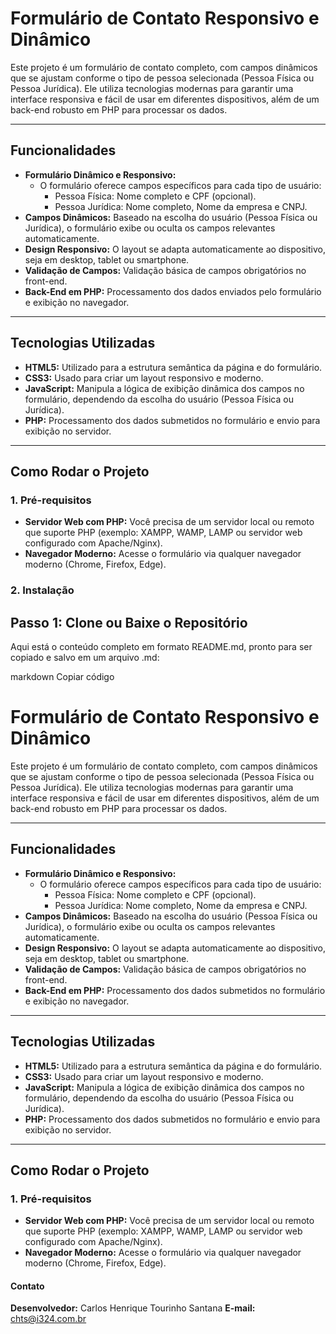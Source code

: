 # Formulário de Contato Responsivo e Dinâmico

Este projeto é um formulário de contato completo, com campos dinâmicos que se ajustam conforme o tipo de pessoa selecionada (Pessoa Física ou Pessoa Jurídica). Ele utiliza tecnologias modernas para garantir uma interface responsiva e fácil de usar em diferentes dispositivos, além de um back-end robusto em PHP para processar os dados.

---

## Funcionalidades

- **Formulário Dinâmico e Responsivo:**
  - O formulário oferece campos específicos para cada tipo de usuário:
    - Pessoa Física: Nome completo e CPF (opcional).
    - Pessoa Jurídica: Nome completo, Nome da empresa e CNPJ.
- **Campos Dinâmicos:** Baseado na escolha do usuário (Pessoa Física ou Jurídica), o formulário exibe ou oculta os campos relevantes automaticamente.
- **Design Responsivo:** O layout se adapta automaticamente ao dispositivo, seja em desktop, tablet ou smartphone.
- **Validação de Campos:** Validação básica de campos obrigatórios no front-end.
- **Back-End em PHP:** Processamento dos dados enviados pelo formulário e exibição no navegador.

---

## Tecnologias Utilizadas

- **HTML5:** Utilizado para a estrutura semântica da página e do formulário.
- **CSS3:** Usado para criar um layout responsivo e moderno.
- **JavaScript:** Manipula a lógica de exibição dinâmica dos campos no formulário, dependendo da escolha do usuário (Pessoa Física ou Jurídica).
- **PHP:** Processamento dos dados submetidos no formulário e envio para exibição no servidor.

---

## Como Rodar o Projeto

### 1. Pré-requisitos
- **Servidor Web com PHP:** Você precisa de um servidor local ou remoto que suporte PHP (exemplo: XAMPP, WAMP, LAMP ou servidor web configurado com Apache/Nginx).
- **Navegador Moderno:** Acesse o formulário via qualquer navegador moderno (Chrome, Firefox, Edge).
### 2. Instalação

## Passo 1: Clone ou Baixe o Repositório


Aqui está o conteúdo completo em formato README.md, pronto para ser copiado e salvo em um arquivo .md:

markdown
Copiar código
# Formulário de Contato Responsivo e Dinâmico

Este projeto é um formulário de contato completo, com campos dinâmicos que se ajustam conforme o tipo de pessoa selecionada (Pessoa Física ou Pessoa Jurídica). Ele utiliza tecnologias modernas para garantir uma interface responsiva e fácil de usar em diferentes dispositivos, além de um back-end robusto em PHP para processar os dados.

---

## Funcionalidades

- **Formulário Dinâmico e Responsivo:**
  - O formulário oferece campos específicos para cada tipo de usuário:
    - Pessoa Física: Nome completo e CPF (opcional).
    - Pessoa Jurídica: Nome completo, Nome da empresa e CNPJ.
- **Campos Dinâmicos:** Baseado na escolha do usuário (Pessoa Física ou Jurídica), o formulário exibe ou oculta os campos relevantes automaticamente.
- **Design Responsivo:** O layout se adapta automaticamente ao dispositivo, seja em desktop, tablet ou smartphone.
- **Validação de Campos:** Validação básica de campos obrigatórios no front-end.
- **Back-End em PHP:** Processamento dos dados submetidos no formulário e exibição no navegador.

---

## Tecnologias Utilizadas

- **HTML5:** Utilizado para a estrutura semântica da página e do formulário.
- **CSS3:** Usado para criar um layout responsivo e moderno.
- **JavaScript:** Manipula a lógica de exibição dinâmica dos campos no formulário, dependendo da escolha do usuário (Pessoa Física ou Jurídica).
- **PHP:** Processamento dos dados submetidos no formulário e envio para exibição no servidor.

---

## Como Rodar o Projeto

### 1. Pré-requisitos
- **Servidor Web com PHP:** Você precisa de um servidor local ou remoto que suporte PHP (exemplo: XAMPP, WAMP, LAMP ou servidor web configurado com Apache/Nginx).
- **Navegador Moderno:** Acesse o formulário via qualquer navegador moderno (Chrome, Firefox, Edge).

#### Contato
**Desenvolvedor:** Carlos Henrique Tourinho Santana
**E-mail:** chts@i324.com.br



